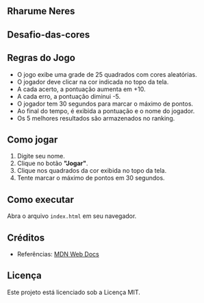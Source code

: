 ## Rharume Neres

## Desafio-das-cores

## Regras do Jogo

- O jogo exibe uma grade de 25 quadrados com cores aleatórias.
- O jogador deve clicar na cor indicada no topo da tela.
- A cada acerto, a pontuação aumenta em +10.
- A cada erro, a pontuação diminui -5.
- O jogador tem 30 segundos para marcar o máximo de pontos.
- Ao final do tempo, é exibida a pontuação e o nome do jogador.
- Os 5 melhores resultados são armazenados no ranking.

## Como jogar

1. Digite seu nome.
2. Clique no botão **"Jogar"**.
3. Clique nos quadrados da cor exibida no topo da tela.
4. Tente marcar o máximo de pontos em 30 segundos.

## Como executar

Abra o arquivo `index.html` em seu navegador.

## Créditos

- Referências: [MDN Web Docs](https://developer.mozilla.org/pt-BR/)

## Licença

Este projeto está licenciado sob a Licença MIT.
